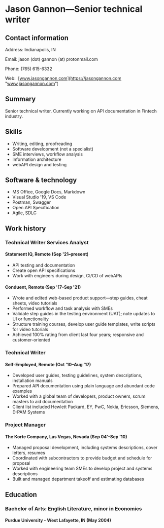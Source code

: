 # Jason Gannon—Senior technical writer

## Contact information

Address: Indianapolis, IN

Email: jason (dot) gannon (at) protonmail.com

Phone: (765) 615-6332

Web: &nbsp;[www.jasongannon.com](https://jasongannon.com "www.jasongannon.com")

## Summary

Senior technical writer. Currently working on API documentation in Fintech industry.

## Skills

- Writing, editing, proofreading
- Software development (not a specialist)
- SME interviews, workflow analysis
- Information architecture
- webAPI design and testing

## Software & technology

- MS Office, Google Docs, Markdown
- Visual Studio '19, VS Code
- Postman, Swagger
- Open API Specification
- Agile, SDLC

## Work history

### Technical Writer Services Analyst

#### Statement IQ, Remote (Sep '21–present)

- API testing and documentation
- Create open API specifications
- Work with engineers during design, CI/CD of webAPIs

#### Conduent, Remote (Sep '17–Sep '21)

- Wrote and edited web-based product support—step guides, cheat sheets, video tutorials
- Performed workflow and task analysis with SMEs
- Validate step guides in the testing environment (UAT); note updates to UI or functionality
- Structure training courses, develop user guide templates, write scripts for video tutorials
- Achieved 100% rating from client last four years; responsive and customer-oriented

### Technical Writer

#### Self-Employed, Remote (Oct ’10–Aug ’17)

- Developed user guides, testing guidelines, system descriptions, installation manuals
- Prepared API documentation using plain language and abundant code examples
- Worked with a global team of developers, product owners, scrum masters to aid documentation
- Client list included Hewlett Packard, EY, PwC, Nokia, Ericsson, Siemens, E-PAM Systems

### Project Manager

#### The Korte Company, Las Vegas, Nevada (Sep 04’–Sep ’10)

- Managed proposal development, including systems descriptions, cover letters, resumes
- Coordinated with subcontractors to provide budget and schedule for proposal
- Worked with engineering team SMEs to develop project and systems descriptions
- Built and managed department takeoff and estimating databases

## Education

### Bachelor of Arts: English Literature, minor in Economics

#### Purdue University - West Lafayette, IN (May 2004)
